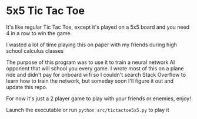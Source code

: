 # 5x5 Tic Tac Toe

It's like regular Tic Tac Toe, except it's played on a 5x5 board and you need
4 in a row to win the game.

I wasted a lot of time playing this on paper with my friends during high school 
calculus classes

The purpose of this program was to use it to train a neural network AI opponent
that will school you every game. I wrote most of this on a plane ride and didn't
pay for onboard wifi so I couldn't search Stack Overflow to learn how to train
the network, but someday soon I'll figure it out and update this repo.

For now it's just a 2 player game to play with your friends or enemies, enjoy!

Launch the executable or run `python src/tictactoe5x5.py` to play it
